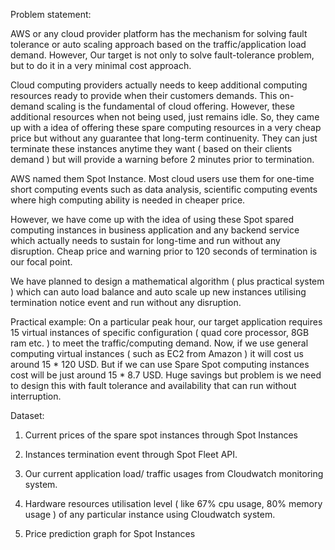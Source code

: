 Problem statement:

AWS or any cloud provider platform has the mechanism for solving fault tolerance or auto scaling approach based on the traffic/application load demand. However, Our target is not only to solve fault-tolerance problem, but to do it in a very minimal cost approach. 

Cloud computing providers actually needs to keep additional computing resources ready to provide when their customers demands. This on-demand scaling is the fundamental of cloud offering. However, these additional resources when not being used, just remains idle. So, they came up with a idea of offering these spare computing resources in a very cheap price but without any guarantee that long-term continuenity. They can just terminate these instances anytime they want ( based on their clients demand ) but will provide a warning before 2 minutes prior to termination. 

AWS named them Spot Instance. Most cloud users use them for one-time short computing events such as data analysis, scientific computing events where high computing ability is needed in cheaper price.

However, we have come up with the idea of using these Spot spared computing instances in business application and any backend service which actually needs to sustain for long-time and run without any disruption.
Cheap price and warning prior to 120 seconds of termination is our focal point. 

We have planned to design a mathematical algorithm ( plus practical system ) which can auto load balance and auto scale  up new instances utilising termination notice event and run without any disruption. 

Practical example: On a particular peak hour, our target application requires 15 virtual instances of specific configuration ( quad core processor, 8GB ram etc. ) to meet the traffic/computing demand. Now, if we use general computing virtual instances ( such as EC2 from Amazon ) it will cost us around 15 * 120 USD. But if we can use Spare Spot computing instances cost will be just around 15 * 8.7 USD. Huge savings but problem is we need to design this with fault tolerance and availability that can run without interruption. 

Dataset:

1) Current prices of the spare spot instances through Spot Instances

2) Instances termination event through Spot Fleet API.

3) Our current application load/ traffic usages from Cloudwatch monitoring system.

4) Hardware resources utilisation level ( like 67% cpu usage, 80% memory usage ) of any particular instance using Cloudwatch system.

5) Price prediction graph for Spot Instances